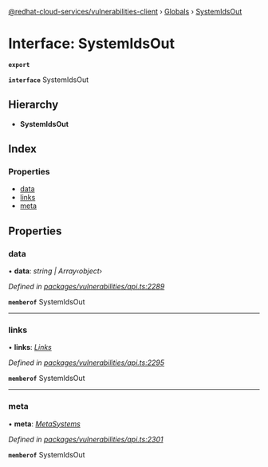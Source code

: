 [@redhat-cloud-services/vulnerabilities-client](../README.md) › [Globals](../globals.md) › [SystemIdsOut](systemidsout.md)

# Interface: SystemIdsOut

**`export`** 

**`interface`** SystemIdsOut

## Hierarchy

* **SystemIdsOut**

## Index

### Properties

* [data](systemidsout.md#data)
* [links](systemidsout.md#links)
* [meta](systemidsout.md#meta)

## Properties

###  data

• **data**: *string | Array‹object›*

*Defined in [packages/vulnerabilities/api.ts:2289](https://github.com/RedHatInsights/javascript-clients/blob/master/packages/vulnerabilities/api.ts#L2289)*

**`memberof`** SystemIdsOut

___

###  links

• **links**: *[Links](links.md)*

*Defined in [packages/vulnerabilities/api.ts:2295](https://github.com/RedHatInsights/javascript-clients/blob/master/packages/vulnerabilities/api.ts#L2295)*

**`memberof`** SystemIdsOut

___

###  meta

• **meta**: *[MetaSystems](metasystems.md)*

*Defined in [packages/vulnerabilities/api.ts:2301](https://github.com/RedHatInsights/javascript-clients/blob/master/packages/vulnerabilities/api.ts#L2301)*

**`memberof`** SystemIdsOut
